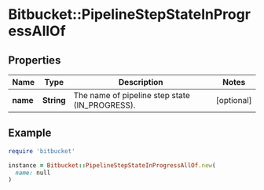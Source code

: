 # Bitbucket::PipelineStepStateInProgressAllOf

## Properties

| Name | Type | Description | Notes |
| ---- | ---- | ----------- | ----- |
| **name** | **String** | The name of pipeline step state (IN_PROGRESS). | [optional] |

## Example

```ruby
require 'bitbucket'

instance = Bitbucket::PipelineStepStateInProgressAllOf.new(
  name: null
)
```

